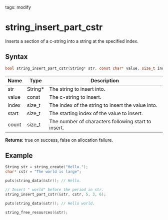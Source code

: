 tags: modify

# string_insert_part_cstr

Inserts a section of a c-string into a string at the specified index.

## Syntax

```c
bool string_insert_part_cstr(String* str, const char* value, size_t index, size_t start, size_t count);
```

| Name | Type | Description |
| --- | --- | --- |
| str | String* | The string to insert into. |
| value | const | The c-string to insert. |
| index | size_t | The index of the string to insert the value into. |
| start | size_t | The starting index of the value to insert. |
| count | size_t | The number of characters following start to insert. |

**Returns:** true on success, false on allocation failure.

## Example

```c
String str = string_create("Hello.");
char* cstr = "The world is large";

puts(string_data(&str)); // Hello.

// Insert " world" before the period in str.
string_insert_part_cstr(&str, cstr, 5, 3, 6);

puts(string_data(&str)); // Hello world.

string_free_resources(&str);
```